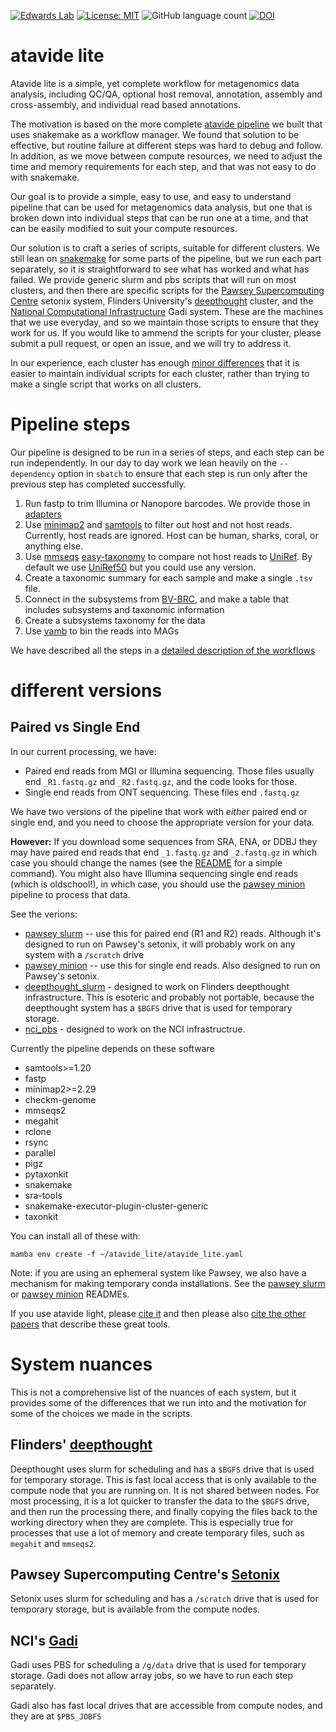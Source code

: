 [![Edwards Lab](https://img.shields.io/badge/Bioinformatics-EdwardsLab-03A9F4)](https://edwards.sdsu.edu/research)
[![License: MIT](https://img.shields.io/badge/License-MIT-yellow.svg)](https://opensource.org/licenses/MIT)
![GitHub language count](https://img.shields.io/github/languages/count/linsalrob/atavide_lite)
[![DOI](https://zenodo.org/badge/DOI/10.5281/zenodo.15356766.svg)](https://doi.org/10.5281/zenodo.15356766)

# atavide lite

Atavide lite is a simple, yet complete workflow for metagenomics data analysis, including QC/QA, optional host 
removal, annotation, assembly and cross-assembly, and individual read based annotations. 

The motivation is based on the more complete [atavide pipeline](https://github.com/linsalrob/atavide) we built that 
uses snakemake as a workflow manager. We found that solution to be effective, but routine failure at different steps
was hard to debug and follow. In addition, as we move between compute resources, we need to adjust the time and 
memory requirements for each step, and that was not easy to do with snakemake.

Our goal is to provide a simple, easy to use, and easy to understand pipeline that can be used for metagenomics data 
analysis, but one that is broken down into individual steps that can be run one at a time, and that can be easily
modified to suit your compute resources. 

Our solution is to craft a series of scripts, suitable for different clusters. We still lean on 
[snakemake](https://snakemake.readthedocs.io/en/stable/) for some parts of the pipeline, but we run each
part separately, so it is straightforward to see what has worked and what has failed. 
We provide generic slurm and pbs scripts
that will run on most clusters, and then there are specific scripts for the
[Pawsey Supercomputing Centre](https://pawsey.org.au/) setonix system,
Flinders University's [deepthought](https://doi.org/10.25957/FLINDERS.HPC.DEEPTHOUGHT) cluster, and
the [National Computational Infrastructure](https://nci.org.au/) Gadi system. These are
the machines that we use everyday, and so we maintain those scripts to ensure that they work for us. If you would like
to ammend the scripts for your cluster, please submit a pull request, or open an issue, and we will try to address it.

In our experience, each cluster has enough [minor differences](#system-nuances) that it is easier
to maintain individual scripts for each cluster, rather than trying to make a single script that works on all clusters.

# Pipeline steps

Our pipeline is designed to be run in a series of steps, and each step can be run independently. In our day to day work
we lean heavily on the `--dependency` option in `sbatch` to ensure that each step is run only after the previous step 
has completed successfully.

1. Run fastp to trim Illumina  or Nanopore barcodes. We provide those in [adapters](adapters/)
2. Use [minimap2](https://github.com/lh3/minimap2) and [samtools](https://www.htslib.org/) to filter out host and 
not host reads. Currently, host reads are ignored. Host can be human, sharks, coral, or anything else.
3. Use [mmseqs](https://github.com/soedinglab/MMseqs2) 
[easy-taxonomy](https://github.com/soedinglab/MMseqs2/wiki#taxonomy-assignment) to compare not host reads to 
[UniRef](https://www.uniprot.org/). By default we use [UniRef50](https://www.uniprot.org/help/uniref) but you 
could use any version.
4. Create a taxonomic summary for each sample and make a single `.tsv` file.
5. Connect in the subsystems from [BV-BRC](https://www.bv-brc.org/), and make a table that includes 
subsystems and taxonomic information
6. Create a subsystems taxonomy for the data
7. Use [vamb](https://github.com/RasmussenLab/vamb) to bin the reads into MAGs

We have described all the steps in a [detailed description of the workflows](DETAILED_PROCESSING_STEPS.md)

# different versions

## Paired vs Single End

In our current processing, we have:
 - Paired end reads from MGI or Illumina sequencing. Those files usually end `_R1.fastq.gz` and `_R2.fastq.gz`, 
and the code looks for those.
 - Single end reads from ONT sequencing. These files end `.fastq.gz`

We have two versions of the pipeline that work with _either_ paired end or single end, and you need to choose
the appropriate version for your data.

**However:** If you download some sequences from SRA, ENA, or DDBJ they may have paired end reads that 
end `_1.fastq.gz` and `_2.fastq.gz` in which case you should change the names 
(see the [README](pawsey_slurm/README.md) for a simple command). 
You might also have Illumina sequencing single end reads (which is oldschool!), in which case, 
you should use the [pawsey minion](pawsey_minion/README.md) pipeline to process that data.

See the verions:
   - [pawsey slurm](pawsey_slurm) -- use this for paired end (R1 and R2) reads. Although it's designed to run on 
Pawsey's setonix, it will probably work on any system with a `/scratch` drive
   - [pawsey minion](pawsey_minion) -- use this for single end reads. Also designed to run on Pawsey's setonix.
   - [deepthought_slurm](deepthought_slurm/README.md) - designed to work on Flinders deepthought infrastructure. This is esoteric 
and probably not portable, because the deepthought system has a `$BGFS` drive that is used for temporary storage.
   - [nci_pbs](nci_pbs/README.md) - designed to work on the NCI infrastructrue. 

Currently the pipeline depends on these software

   - samtools>=1.20
   - fastp
   - minimap2>=2.29
   - checkm-genome
   - mmseqs2
   - megahit
   - rclone
   - rsync
   - parallel
   - pigz
   - pytaxonkit
   - snakemake
   - sra-tools
   - snakemake-executor-plugin-cluster-generic
   - taxonkit

You can install all of these with:

```
mamba env create -f ~/atavide_lite/atavide_lite.yaml
```

Note: if you are using an ephemeral system like Pawsey, we also have a mechanism for making temporary conda installations. See  the [pawsey slurm](pawsey_slurm/README.md) or [pawsey minion](pawsey_minion/README.md) READMEs.


If you use atavide light, please [cite it](citation.cff) and then please also [cite the other papers](references.bib) that describe these great tools.

<a id='system-nuances'></a>
# System nuances

This is not a comprehensive list of the nuances of each system, but it provides some of the differences that we 
run into and the motivation for some of the choices we made in the scripts.

## Flinders' [deepthought](https://doi.org/10.25957/FLINDERS.HPC.DEEPTHOUGHT)

Deepthought uses slurm for scheduling and has a `$BGFS` drive that is used for temporary storage. This is fast local access
that is only available to the compute node that you are running on. It is not shared between nodes. For most
processing, it is a lot quicker to transfer the data to the `$BGFS` drive, and then run the processing there, and 
finally copying the files back to the working directory when they are complete. This is especially true for
processes that use a lot of memory and create temporary files, such as `megahit` and `mmseqs2`.

## Pawsey Supercomputing Centre's [Setonix](https://pawsey.org.au/)

Setonix uses slurm for scheduling and has a `/scratch` drive that is used for temporary storage, 
but is available from the compute nodes.

## NCI's [Gadi](https://nci.org.au/)

Gadi uses PBS for scheduling a `/g/data` drive that is used for temporary storage. Gadi does not allow array jobs, so 
we have to run each step separately.

Gadi also has fast local drives that are accessible from compute nodes, and they are at `$PBS_JOBFS`
